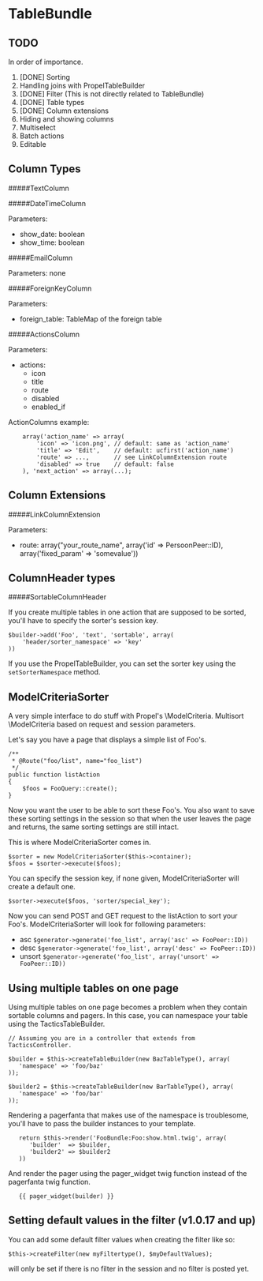 TableBundle
===========

TODO
----

In order of importance.

1. [DONE] Sorting
2. Handling joins with PropelTableBuilder
3. [DONE] Filter (This is not directly related to TableBundle)
4. [DONE] Table types
5. [DONE] Column extensions
6. Hiding and showing columns
7. Multiselect
8. Batch actions
9. Editable


Column Types
------------
#####TextColumn


#####DateTimeColumn
   
Parameters:

  * show_date: boolean
  * show_time: boolean
   
#####EmailColumn
   
   Parameters: none
    
#####ForeignKeyColumn
   
   Parameters: 

  * foreign_table: TableMap of the foreign table

#####ActionsColumn

  Parameters:

  * actions:
    * icon
    * title
    * route
    * disabled
    * enabled_if
 
ActionColumns example:

        array('action_name' => array(
            'icon' => 'icon.png', // default: same as 'action_name'
            'title' => 'Edit',    // default: ucfirst('action_name')
            'route' => ...,       // see LinkColumnExtension route
            'disabled' => true    // default: false
        ), 'next_action' => array(...);


Column Extensions
-----------------
#####LinkColumnExtension

   Parameters:

  * route: array("your_route_name", array('id' => PersoonPeer::ID), array('fixed_param' => 'somevalue'))
 

ColumnHeader types
------------------

#####SortableColumnHeader

If you create multiple tables in one action that are supposed to be sorted,
you'll have to specify the sorter's session key.

```
$builder->add('Foo', 'text', 'sortable', array(
    'header/sorter_namespace' => 'key'
))
```

If you use the PropelTableBuilder, you can set the sorter key using the
```setSorterNamespace``` method.


ModelCriteriaSorter
-------------------

A very simple interface to do stuff with Propel's \ModelCriteria.
Multisort \ModelCriteria based on request and session parameters.

Let's say you have a page that displays a simple list of Foo's.

```
/**
 * @Route("foo/list", name="foo_list")
 */
public function listAction
{
    $foos = FooQuery::create();
}
```

Now you want the user to be able to sort these Foo's. 
You also want to save these sorting settings in the session so that when the
user leaves the page and returns, the same sorting settings are still intact.

This is where ModelCriteriaSorter comes in.

```
$sorter = new ModelCriteriaSorter($this->container);
$foos = $sorter->execute($foos);
```

You can specify the session key, if none given, ModelCriteriaSorter will create
a default one.

```
$sorter->execute($foos, 'sorter/special_key');
```

Now you can send POST and GET request to the listAction to sort your Foo's.
ModelCriteriaSorter will look for following parameters:

* asc ``` $generator->generate('foo_list', array('asc' => FooPeer::ID)) ```
* desc ``` $generator->generate('foo_list', array('desc' => FooPeer::ID)) ```
* unsort ``` $generator->generate('foo_list', array('unsort' => FooPeer::ID)) ```

Using multiple tables on one page
---------------------------------

Using multiple tables on one page becomes a problem when they contain sortable columns and pagers.
In this case, you can namespace your table using the TacticsTableBuilder.

```
// Assuming you are in a controller that extends from TacticsController.

$builder = $this->createTableBuilder(new BazTableType(), array(
   'namespace' => 'foo/baz'
));

$builder2 = $this->createTableBuilder(new BarTableType(), array(
   'namespace' => 'foo/bar'
));
```

Rendering a pagerfanta that makes use of the namespace is troublesome, you'll have to pass the builder
instances to your template.

```
   return $this->render('FooBundle:Foo:show.html.twig', array(
      'builder'  => $builder,
      'builder2' => $builder2
   ))
```

And render the pager using the pager_widget twig function instead of the pagerfanta twig function.

```
   {{ pager_widget(builder) }}
```

Setting default values in the filter (v1.0.17 and up)
-----------------------------------------------------

You can add some default filter values when creating the filter like so:
```
$this->createFilter(new myFiltertype(), $myDefaultValues);
```
will only be set if there is no filter in the session and no filter is posted yet.